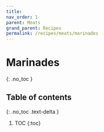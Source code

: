 ```yaml
---
title: 
nav_order: 1
parent: Meats
grand_parent: Recipes
permalink: /recipes/meats/marinades
---
```


# Marinades
{: .no_toc }

## Table of contents
{: .no_toc .text-delta }

1. TOC
{:toc}
